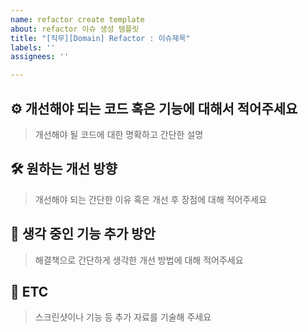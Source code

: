 ```yaml
---
name: refactor create template
about: refactor 이슈 생성 템플릿
title: "[직무][Domain] Refactor : 이슈제목"
labels: ''
assignees: ''

---
```


## ⚙️ 개선해야 되는 코드 혹은 기능에 대해서 적어주세요

> 개선해야 될 코드에 대한 명확하고 간단한 설명

## 🛠️ 원하는 개선 방향

> 개선해야 되는 간단한 이유 혹은 개선 후 장점에 대해 적어주세요

## 🔧 생각 중인 기능 추가 방안

> 해결책으로 간단하게 생각한 개선 방법에 대해 적어주세요

## 🔗 ETC

> 스크린샷이나 기능 등 추가 자료를 기술해 주세요
